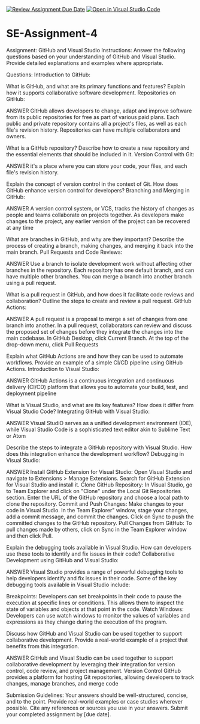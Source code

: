 [![Review Assignment Due Date](https://classroom.github.com/assets/deadline-readme-button-22041afd0340ce965d47ae6ef1cefeee28c7c493a6346c4f15d667ab976d596c.svg)](https://classroom.github.com/a/GvXCZgfk)
[![Open in Visual Studio Code](https://classroom.github.com/assets/open-in-vscode-2e0aaae1b6195c2367325f4f02e2d04e9abb55f0b24a779b69b11b9e10269abc.svg)](https://classroom.github.com/online_ide?assignment_repo_id=15401655&assignment_repo_type=AssignmentRepo)
# SE-Assignment-4
Assignment: GitHub and Visual Studio
Instructions:
Answer the following questions based on your understanding of GitHub and Visual Studio. Provide detailed explanations and examples where appropriate.

Questions:
Introduction to GitHub:

What is GitHub, and what are its primary functions and features? Explain how it supports collaborative software development.
Repositories on GitHub:

ANSWER
GitHub allows developers to change, adapt and improve software from its public repositories for free as part of various paid plans. Each public and private repository contains all a project's files, as well as each file's revision history. Repositories can have multiple collaborators and owners.

What is a GitHub repository? Describe how to create a new repository and the essential elements that should be included in it.
Version Control with Git:

ANSWER
it's a place where you can store your code, your files, and each file's revision history. 

Explain the concept of version control in the context of Git. How does GitHub enhance version control for developers?
Branching and Merging in GitHub:

ANSWER
A version control system, or VCS, tracks the history of changes as people and teams collaborate on projects together. As developers make changes to the project, any earlier version of the project can be recovered at any time

What are branches in GitHub, and why are they important? Describe the process of creating a branch, making changes, and merging it back into the main branch.
Pull Requests and Code Reviews:

ANSWER
Use a branch to isolate development work without affecting other branches in the repository. Each repository has one default branch, and can have multiple other branches. You can merge a branch into another branch using a pull request.

What is a pull request in GitHub, and how does it facilitate code reviews and collaboration? Outline the steps to create and review a pull request.
GitHub Actions:

ANSWER
A pull request is a proposal to merge a set of changes from one branch into another. In a pull request, collaborators can review and discuss the proposed set of changes before they integrate the changes into the main codebase.
In GitHub Desktop, click Current Branch. At the top of the drop-down menu, click Pull Requests

Explain what GitHub Actions are and how they can be used to automate workflows. Provide an example of a simple CI/CD pipeline using GitHub Actions.
Introduction to Visual Studio:

ANSWER
GitHub Actions is a continuous integration and continuous delivery (CI/CD) platform that allows you to automate your build, test, and deployment pipeline

What is Visual Studio, and what are its key features? How does it differ from Visual Studio Code?
Integrating GitHub with Visual Studio:

ANSWER
Visual StudiO serves as a unified development environment (IDE), while Visual Studio Code is a sophisticated text editor akin to Sublime Text or Atom

Describe the steps to integrate a GitHub repository with Visual Studio. How does this integration enhance the development workflow?
Debugging in Visual Studio:

ANSWER
Install GitHub Extension for Visual Studio:
Open Visual Studio and navigate to Extensions > Manage Extensions.
Search for GitHub Extension for Visual Studio and install it.
Clone GitHub Repository:
In Visual Studio, go to Team Explorer and click on "Clone" under the Local Git Repositories section.
Enter the URL of the GitHub repository and choose a local path to clone the repository.
Commit and Push Changes:
Make changes to your code in Visual Studio.
In the Team Explorer" window, stage your changes, add a commit message, and commit the changes.
Click on Sync to push the committed changes to the GitHub repository.
Pull Changes from GitHub:
To pull changes made by others, click on Sync in the Team Explorer window and then click Pull.

Explain the debugging tools available in Visual Studio. How can developers use these tools to identify and fix issues in their code?
Collaborative Development using GitHub and Visual Studio:

ANSWER
Visual Studio provides a range of powerful debugging tools to help developers identify and fix issues in their code. Some of the key debugging tools available in Visual Studio include:

Breakpoints: Developers can set breakpoints in their code to pause the execution at specific lines or conditions. This allows them to inspect the state of variables and objects at that point in the code.
Watch Windows: Developers can use watch windows to monitor the values of variables and expressions as they change during the execution of the program.

Discuss how GitHub and Visual Studio can be used together to support collaborative development. Provide a real-world example of a project that benefits from this integration.

ANSWER
GitHub and Visual Studio can be used together to support collaborative development by leveraging their integration for version control, code review, and project management.
Version Control
GitHub provides a platform for hosting Git repositories, allowing developers to track changes, manage branches, and merge code

Submission Guidelines:
Your answers should be well-structured, concise, and to the point.
Provide real-world examples or case studies wherever possible.
Cite any references or sources you use in your answers.
Submit your completed assignment by [due date].
